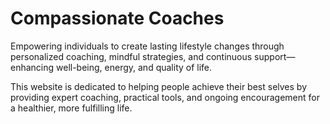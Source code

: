 # Compassionate Coaches

Empowering individuals to create lasting lifestyle changes through personalized coaching, mindful strategies, and continuous support—enhancing well-being, energy, and quality of life.

This website is dedicated to helping people achieve their best selves by providing expert coaching, practical tools, and ongoing encouragement for a healthier, more fulfilling life.